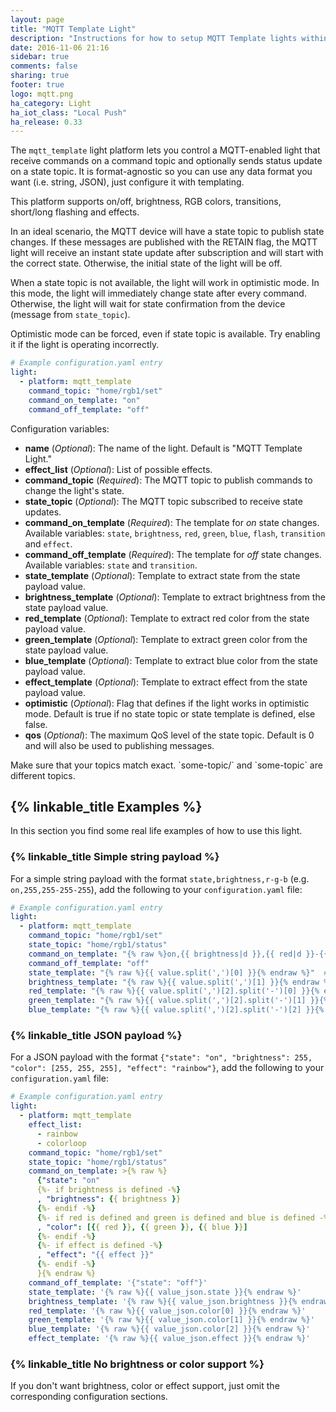 ```yaml
---
layout: page
title: "MQTT Template Light"
description: "Instructions for how to setup MQTT Template lights within Home Assistant."
date: 2016-11-06 21:16
sidebar: true
comments: false
sharing: true
footer: true
logo: mqtt.png
ha_category: Light
ha_iot_class: "Local Push"
ha_release: 0.33
---
```



The `mqtt_template` light platform lets you control a MQTT-enabled light that receive commands on a command topic and optionally sends status update on a state topic.
It is format-agnostic so you can use any data format you want (i.e. string, JSON), just configure it with templating.

This platform supports on/off, brightness, RGB colors, transitions, short/long flashing and effects.

In an ideal scenario, the MQTT device will have a state topic to publish state changes. If these messages are published with the RETAIN flag, the MQTT light will receive an instant state update after subscription and will start with the correct state. Otherwise, the initial state of the light will be off.

When a state topic is not available, the light will work in optimistic mode. In this mode, the light will immediately change state after every command. Otherwise, the light will wait for state confirmation from the device (message from `state_topic`).

Optimistic mode can be forced, even if state topic is available. Try enabling it if the light is operating incorrectly.

```yaml
# Example configuration.yaml entry
light:
  - platform: mqtt_template
    command_topic: "home/rgb1/set"
    command_on_template: "on"
    command_off_template: "off"
```

Configuration variables:

- **name** (*Optional*): The name of the light. Default is "MQTT Template Light."
- **effect_list** (*Optional*): List of possible effects.
- **command_topic** (*Required*): The MQTT topic to publish commands to change the light's state.
- **state_topic** (*Optional*): The MQTT topic subscribed to receive state updates.
- **command_on_template** (*Required*): The template for *on* state changes. Available variables: `state`, `brightness`, `red`, `green`, `blue`, `flash`, `transition` and `effect`.
- **command_off_template** (*Required*): The template for *off* state changes. Available variables: `state` and `transition`.
- **state_template** (*Optional*): Template to extract state from the state payload value.
- **brightness_template** (*Optional*): Template to extract brightness from the state payload value.
- **red_template** (*Optional*): Template to extract red color from the state payload value.
- **green_template** (*Optional*): Template to extract green color from the state payload value.
- **blue_template** (*Optional*): Template to extract blue color from the state payload value.
- **effect_template** (*Optional*): Template to extract effect from the state payload value.
- **optimistic** (*Optional*): Flag that defines if the light works in optimistic mode. Default is true if no state topic or state template is defined, else false.
- **qos** (*Optional*): The maximum QoS level of the state topic. Default is 0 and will also be used to publishing messages.

<p class='note warning'>
  Make sure that your topics match exact. `some-topic/` and `some-topic` are different topics.
</p>

## {% linkable_title Examples %}

In this section you find some real life examples of how to use this light.

### {% linkable_title Simple string payload %}

For a simple string payload with the format `state,brightness,r-g-b` (e.g. `on,255,255-255-255`), add the following to your `configuration.yaml` file:

```yaml
# Example configuration.yaml entry
light:
  - platform: mqtt_template
    command_topic: "home/rgb1/set"
    state_topic: "home/rgb1/status"
    command_on_template: "{% raw %}on,{{ brightness|d }},{{ red|d }}-{{ green|d }}-{{ blue|d }}{% endraw %}"
    command_off_template: "off"
    state_template: "{% raw %}{{ value.split(',')[0] }}{% endraw %}"  # must return `on` or `off`
    brightness_template: "{% raw %}{{ value.split(',')[1] }}{% endraw %}"
    red_template: "{% raw %}{{ value.split(',')[2].split('-')[0] }}{% endraw %}"
    green_template: "{% raw %}{{ value.split(',')[2].split('-')[1] }}{% endraw %}"
    blue_template: "{% raw %}{{ value.split(',')[2].split('-')[2] }}{% endraw %}"
```

### {% linkable_title JSON payload %}

For a JSON payload with the format `{"state": "on", "brightness": 255, "color": [255, 255, 255], "effect": "rainbow"}`, add the following to your `configuration.yaml` file:

```yaml
# Example configuration.yaml entry
light:
  - platform: mqtt_template
    effect_list:
      - rainbow
      - colorloop
    command_topic: "home/rgb1/set"
    state_topic: "home/rgb1/status"
    command_on_template: >{% raw %}
      {"state": "on"
      {%- if brightness is defined -%}
      , "brightness": {{ brightness }}
      {%- endif -%}
      {%- if red is defined and green is defined and blue is defined -%}
      , "color": [{{ red }}, {{ green }}, {{ blue }}]
      {%- endif -%}
      {%- if effect is defined -%}
      , "effect": "{{ effect }}"
      {%- endif -%}
      }{% endraw %}
    command_off_template: '{"state": "off"}'
    state_template: '{% raw %}{{ value_json.state }}{% endraw %}'
    brightness_template: '{% raw %}{{ value_json.brightness }}{% endraw %}'
    red_template: '{% raw %}{{ value_json.color[0] }}{% endraw %}'
    green_template: '{% raw %}{{ value_json.color[1] }}{% endraw %}'
    blue_template: '{% raw %}{{ value_json.color[2] }}{% endraw %}'
    effect_template: '{% raw %}{{ value_json.effect }}{% endraw %}'
```

### {% linkable_title No brightness or color support %}

If you don't want brightness, color or effect support, just omit the corresponding configuration sections.

